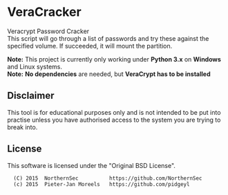 # VeraCracker
Veracrypt Password Cracker <br />
This script will go through a list of passwords and try these against the specified volume. If succeeded, it will mount the partition. 

**Note:** This project is currently only working under **Python 3.x** on **Windows** and Linux systems. <br />
**Note:** **No dependencies** are needed, but **VeraCrypt has to be installed**

## Disclaimer
This tool is for educational purposes only and is not intended to be put into practise unless you have authorised access to the system you are trying to break into.

## License
This software is licensed under the "Original BSD License".
```
  (C) 2015  NorthernSec          https://github.com/NorthernSec
  (c) 2015  Pieter-Jan Moreels   https://github.com/pidgeyl
```
